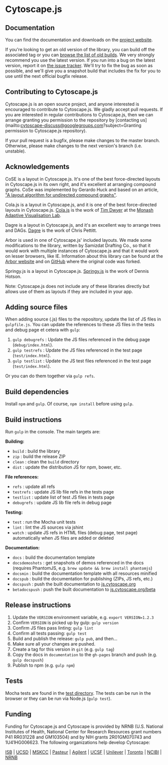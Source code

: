 # Cytoscape.js




## Documentation

You can find the documentation and downloads on the [project website](http://cytoscape.github.com/cytoscape.js).

If you're looking to get an old version of the library, you can build off the associated tag or you can [browse the list of old builds](http://cytoscape.github.io/cytoscape.js/download/).  We very strongly recommend you use the latest version.  If you run into a bug on the latest version, report it on [the issue tracker](https://github.com/cytoscape/cytoscape.js/issues).  We'll try to fix the bug as soon as possible, and we'll give you a snapshot build that includes the fix for you to use until the next official bugfix release.




## Contributing to Cytoscape.js

Cytoscape.js is an open source project, and anyone interested is encouraged to contribute to Cytoscape.js.  We gladly accept pull requests.  If you are interested in regular contributions to Cytoscape.js, then we can arrange granting you permission to the repository by [contacting us](mailto:cytoscape-discuss@googlegroups.com?subject=Granting permission to Cytoscape.js repository).

If your pull request is a bugfix, please make changes to the master branch.  Otherwise, please make changes to the next version's branch (i.e. unstable).




## Acknowledgements

CoSE is a layout in Cytoscape.js.  It's one of the best force-directed layouts in Cytoscape.js in its own right, and it's excellent at arranging compound graphs.  CoSe was implemented by Gerardo Huck and based on an article, ["A layout algorithm for undirected compound graphs"](http://dl.acm.org/citation.cfm?id=1498047&CFID=429377863&CFTOKEN=94691144).

Cola.js is a layout in Cytoscape.js, and it is one of the best force-directed layouts in Cytoscape.js.  [Cola.js](http://marvl.infotech.monash.edu/webcola/) is the work of [Tim Dwyer](http://www.csse.monash.edu.au/~tdwyer/) at the [Monash Adaptive Visualisation Lab](http://marvl.infotech.monash.edu/).

Dagre is a layout in Cytoscape.js, and it's an excellent way to arrange trees and DAGs.  [Dagre](https://github.com/cpettitt/dagre) is the work of Chris Pettitt.

Arbor is used in one of Cytoscape.js' included layouts.  We made some modifications to the library, written by Samizdat Drafting Co., so that it would work with multiple instances of Cytoscape.js and that it would work on lesser browsers, like IE.  Information about this library can be found at the [Arbor website](http://arborjs.org/) and on [GitHub](https://github.com/maxkfranz/arbor) where the original code was forked.

Springy.js is a layout in Cytoscape.js.  [Springy.js](http://getspringy.com) is the work of Dennis Hotson.

Note: Cytoscape.js does not include any of these libraries directly but allows use of them as layouts if they are included in your app.





## Adding source files

When adding source (.js) files to the repository, update the list of JS files in `gulpfile.js`.  You can update the references to these JS files in the tests and debug page et cetera with `gulp`:

 1. `gulp debugrefs` : Update the JS files referenced in the debug page (`debug/index.html`).
 1. `gulp testrefs` : Update the JS files referenced in the test page (`test/index.html`).
 1. `gulp testlist` : Update the JS test files referenced in the test page (`test/index.html`).

Or you can do them together via `gulp refs`.



## Build dependencies

Install `npm` and `gulp`.  Of course, `npm install` before using `gulp`.




## Build instructions

Run `gulp` in the console.  The main targets are:

**Building:**
 * `build` : build the library
 * `zip` : build the release ZIP
 * `clean` : clean the `build` directory
 * `dist` : update the distribution JS for npm, bower, etc.

**File references:**
 * `refs` : update all refs
  * `testrefs` : update JS lib file refs in the tests page
  * `testlist` : update list of test JS files in tests page
  * `debugrefs` : update JS lib file refs in debug page

**Testing:**
 * `test` : run the Mocha unit tests
 * `lint` : lint the JS sources via jshint
 * `watch` : update JS refs in HTML files (debug page, test page) automatically when JS files are added or deleted

**Documentation:**
 * `docs` : build the documentation template
 * `docsdemoshots` : get snapshots of demos referenced in the docs (requires PhantomJS, e.g. `brew update && brew install phantomjs`)
 * `docsmin` : build the documentation template with all resources minified
 * `docspub` : build the documentation for publishing (ZIPs, JS refs, etc.)
 * `docspush` : push the built documentation to [js.cytoscape.org](http://js.cytoscape.org)
 * `betadocspush` : push the built documentation to [js.cytoscape.org/beta](http://js.cytoscape.org/beta)




## Release instructions

 1. Update the `VERSION` environment variable, e.g. `export VERSION=1.2.3`
 1. Confirm `VERSION` is picked up by gulp: `gulp version`
 1. Confirm JS files pass linting: `gulp lint`
 1. Confirm all tests passing: `gulp test`
 1. Build and publish the release: `gulp pub`, and then...
  1. Make sure all your changes are pushed.
  1. Create a tag for this version in `git` (e.g. `gulp tag`)
  1. Copy the docs in `documentation` to the `gh-pages` branch and push (e.g. `gulp docspush`)
  1. Publish to npm (e.g. `gulp npm`)



## Tests

Mocha tests are found in the [test directory](https://github.com/cytoscape/cytoscape.js/tree/master/test).  The tests can be run in the browser or they can be run via Node.js (`gulp test`).




## Funding

Funding for Cytoscape.js and Cytoscape is provided by NRNB (U.S. National Institutes of Health, National Center for Research Resources grant numbers P41 RR031228 and GM103504) and by NIH grants 2R01GM070743 and 1U41HG006623. The following organizations help develop Cytoscape:

[ISB](http://www.systemsbiology.org) | 
[UCSD](http://www.ucsd.edu) | 
[MSKCC](http://cbio.mskcc.org) | 
[Pasteur](http://www.pasteur.fr) | 
[Agilent](http://www.agilent.com/) | 
[UCSF](http://www.ucsf.edu/) |
[Unilever](http://www.unilever.com) |
[Toronto](http://www.utoronto.ca) |
[NCIBI](http://portal.ncibi.org/gateway/index.html) |
[NRNB](http://nrnb.org)


